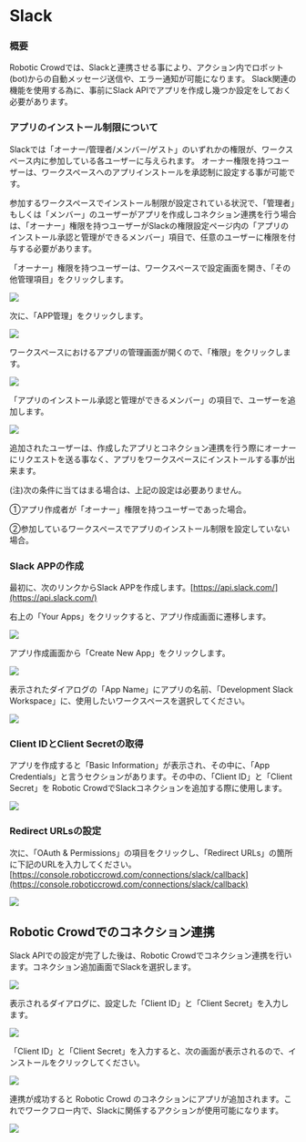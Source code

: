 # Slack

### 概要

Robotic Crowdでは、Slackと連携させる事により、アクション内でロボット\(bot\)からの自動メッセージ送信や、エラー通知が可能になります。 Slack関連の機能を使用する為に、事前にSlack APIでアプリを作成し幾つか設定をしておく必要があります。

### アプリのインストール制限について

Slackでは「オーナー/管理者/メンバー/ゲスト」のいずれかの権限が、ワークスペース内に参加している各ユーザーに与えられます。
オーナー権限を持つユーザーは、ワークスペースへのアプリインストールを承認制に設定する事が可能です。

参加するワークスペースでインストール制限が設定されている状況で、「管理者」もしくは「メンバー」のユーザーがアプリを作成しコネクション連携を行う場合は、「オーナー」権限を持つユーザーがSlackの権限設定ページ内の「アプリのインストール承認と管理ができるメンバー」項目で、任意のユーザーに権限を付与する必要があります。

「オーナー」権限を持つユーザーは、ワークスペースで設定画面を開き、「その他管理項目」をクリックします。

![](../.gitbook/assets/slack_dialog.png)

次に、「APP管理」をクリックします。

![](../.gitbook/assets/slack_app.png)

ワークスペースにおけるアプリの管理画面が開くので、「権限」をクリックします。

![](../.gitbook/assets/slack_install.png)

「アプリのインストール承認と管理ができるメンバー」の項目で、ユーザーを追加します。

![](../.gitbook/assets/slack_member.png)

追加されたユーザーは、作成したアプリとコネクション連携を行う際にオーナーにリクエストを送る事なく、アプリをワークスペースにインストールする事が出来ます。

(注)次の条件に当てはまる場合は、上記の設定は必要ありません。

①アプリ作成者が「オーナー」権限を持つユーザーであった場合。

②参加しているワークスペースでアプリのインストール制限を設定していない場合。

### Slack APPの作成

最初に、次のリンクからSlack APPを作成します。[https://api.slack.com/](https://api.slack.com/)

右上の「Your Apps」をクリックすると、アプリ作成画面に遷移します。

![](../.gitbook/assets/slack_1.png)

アプリ作成画面から「Create New App」をクリックします。

![](../.gitbook/assets/slack_2.png)

表示されたダイアログの「App Name」にアプリの名前、「Development Slack Workspace」に、使用したいワークスペースを選択してください。

![](../.gitbook/assets/slack_3.png)

### Client IDとClient Secretの取得

アプリを作成すると「Basic Information」が表示され、その中に、「App Credentials」と言うセクションがあります。その中の、「Client ID」と「Client Secret」を Robotic CrowdでSlackコネクションを追加する際に使用します。

![](../.gitbook/assets/slack_4.png)

### Redirect URLsの設定

次に、「OAuth & Permissions」の項目をクリックし、「Redirect URLs」の箇所に下記のURLを入力してください。 [https://console.roboticcrowd.com/connections/slack/callback](https://console.roboticcrowd.com/connections/slack/callback)

![](../.gitbook/assets/slack_5.png)

## Robotic Crowdでのコネクション連携

Slack APIでの設定が完了した後は、Robotic Crowdでコネクション連携を行います。コネクション追加画面でSlackを選択します。

![](../.gitbook/assets/slack_6.png)

表示されるダイアログに、設定した「Client ID」と「Client Secret」を入力します。

![](../.gitbook/assets/slack_7.png)

「Client ID」と「Client Secret」を入力すると、次の画面が表示されるので、インストールをクリックしてください。

![](../.gitbook/assets/slack_8.png)

連携が成功すると Robotic Crowd のコネクションにアプリが追加されます。これでワークフロー内で、Slackに関係するアクションが使用可能になります。

![](../.gitbook/assets/slack_9.png)


